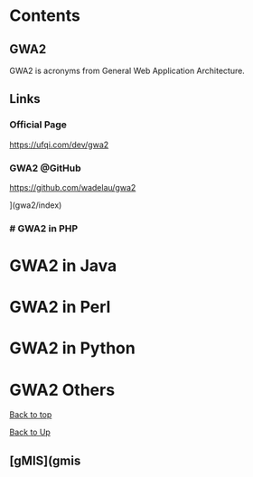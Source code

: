 
# Contents

## GWA2

GWA2 is acronyms from General Web Application Architecture.
 

## Links

### Official Page
https://ufqi.com/dev/gwa2

### GWA2 @GitHub
https://github.com/wadelau/gwa2



](gwa2/index) 

### # GWA2 in PHP


# GWA2 in Java

# GWA2 in Perl

# GWA2 in Python

# GWA2 Others


[Back to top](index)

[Back to Up](../index)
## [gMIS](gmis
<!--stackedit_data:
eyJoaXN0b3J5IjpbLTYxMTUzNDAzNywxODcyODI4NDM2XX0=
-->